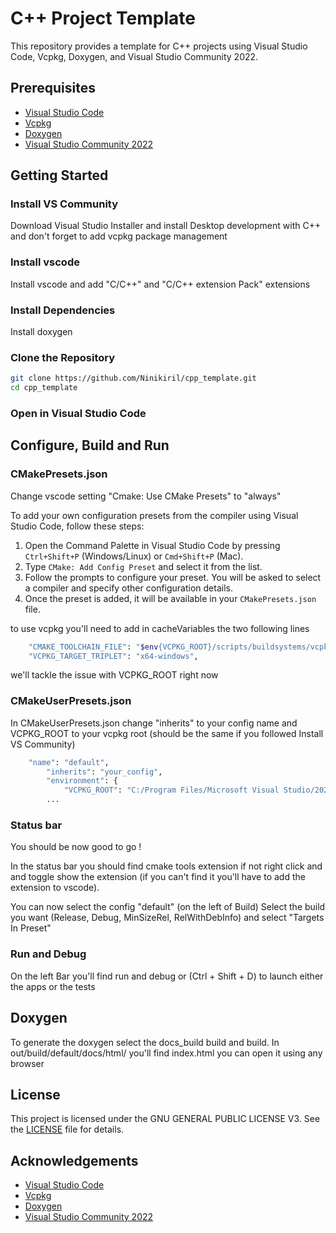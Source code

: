 # C++ Project Template

This repository provides a template for C++ projects using Visual Studio Code, Vcpkg, Doxygen, and Visual Studio Community 2022.

## Prerequisites

- [Visual Studio Code](https://code.visualstudio.com/)
- [Vcpkg](https://github.com/microsoft/vcpkg)
- [Doxygen](http://www.doxygen.nl/)
- [Visual Studio Community 2022](https://visualstudio.microsoft.com/vs/community/)

## Getting Started

### Install VS Community

Download Visual Studio Installer and install Desktop development with C++ and don't forget to add vcpkg package management

### Install vscode

Install vscode and add "C/C++" and "C/C++ extension Pack" extensions

### Install Dependencies

Install doxygen

### Clone the Repository

```sh
git clone https://github.com/Ninikiril/cpp_template.git
cd cpp_template
```

### Open in Visual Studio Code

## Configure, Build and Run

### CMakePresets.json
Change vscode setting "Cmake: Use CMake Presets" to "always"

To add your own configuration presets from the compiler using Visual Studio Code, follow these steps:

1. Open the Command Palette in Visual Studio Code by pressing `Ctrl+Shift+P` (Windows/Linux) or `Cmd+Shift+P` (Mac).
2. Type `CMake: Add Config Preset` and select it from the list.
3. Follow the prompts to configure your preset. You will be asked to select a compiler and specify other configuration details.
4. Once the preset is added, it will be available in your `CMakePresets.json` file.

to use vcpkg you'll need to add in cacheVariables
the two following lines

```sh
    "CMAKE_TOOLCHAIN_FILE": "$env{VCPKG_ROOT}/scripts/buildsystems/vcpkg.cmake",
    "VCPKG_TARGET_TRIPLET": "x64-windows",
```

we'll tackle the issue with VCPKG_ROOT right now

### CMakeUserPresets.json

In CMakeUserPresets.json change "inherits" to your config name and VCPKG_ROOT to your vcpkg root (should be the same if you followed Install VS Community)

```sh
    "name": "default",
        "inherits": "your_config",
        "environment": {
            "VCPKG_ROOT": "C:/Program Files/Microsoft Visual Studio/2022/Community/VC/vcpkg"
        ...
```
### Status bar

You should be now good to go !

In the status bar you should find cmake tools extension if not right click and and toggle show the extension (if you can't find it you'll have to add the extension to vscode).

You can now select the config "default" (on the left of Build)
Select the build you want (Release, Debug, MinSizeRel, RelWithDebInfo) and select "Targets In Preset"

### Run and Debug

On the left Bar you'll find run and debug or (Ctrl + Shift + D) to launch either the apps or the tests

## Doxygen

To generate the doxygen select the docs_build build and build. In out/build/default/docs/html/ you'll find index.html you can open it using any browser

## License

This project is licensed under the GNU GENERAL PUBLIC LICENSE V3. See the [LICENSE](LICENSE) file for details.

## Acknowledgements

- [Visual Studio Code](https://code.visualstudio.com/)
- [Vcpkg](https://github.com/microsoft/vcpkg)
- [Doxygen](http://www.doxygen.nl/)
- [Visual Studio Community 2022](https://visualstudio.microsoft.com/vs/community/)